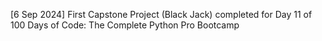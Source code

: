 [6 Sep 2024] First Capstone Project (Black Jack) completed for Day 11 of 100 Days of Code: The Complete Python Pro Bootcamp
